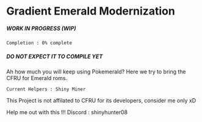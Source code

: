 # Gradient Emerald Modernization
##### WORK IN PROGRESS (WIP) 
``Completion : 0% complete``
##### DO NOT EXPECT IT TO COMPILE YET
Ah how much you will keep using Pokemerald? Here we try to bring the CFRU for Emerald roms.

`Current Helpers : Shiny Miner`

This Project is not affilated to CFRU for its developers, consider me only xD

Help me out with this !!! Discord : shinyhunter08